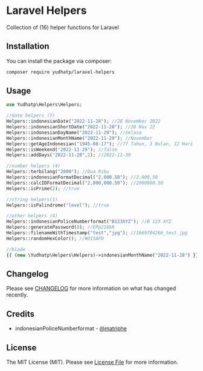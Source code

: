 # Laravel Helpers

Collection of (16) helper functions for Laravel

## Installation

You can install the package via composer:

```bash
composer require yudhatp/laravel-helpers
```

## Usage

```php
use Yudhatp\Helpers\Helpers;

//date helpers (7)
Helpers::indonesianDate("2022-11-28"); //28 November 2022
Helpers::indonesianShortDate("2022-11-28"); //28 Nov 22
Helpers::indonesianDayName("2022-11-29"); //Selasa
Helpers::indonesianMonthName("2022-11-29"); //November
Helpers::getAgeIndonesian("1945-08-17"); //77 Tahun, 3 Bulan, 12 Hari
Helpers::isWeekend("2022-11-29"); //false
Helpers::addDays("2022-11-28",2); //2022-11-30

//number helpers (4)
Helpers::terbilang("2000"); //Dua Ribu
Helpers::indonesianFormatDecimal("2,000.50"); //2.000,50
Helpers::calcIDFormatDecimal("2,000,000.50"); //2000000.50
Helpers::isPrime(2); //true

//string helpers(1)
Helpers::isPalindrome("level"); //true

//other helpers (4)
Helpers::indonesianPoliceNumberformat("B123XYZ"); //B 123 XYZ
Helpers::generatePassword(8); //EPp218kR
Helpers::filenameWithTimestamp("test","jpg"); //1669704266_test.jpg
Helpers::randomHexColor(); //#D15AF0

//blade
{{ (new \Yudhatp\Helpers\Helpers)->indonesianMonthName("2022-11-28") }}
```

## Changelog

Please see [CHANGELOG](CHANGELOG.md) for more information on what has changed recently.

## Credits

- indonesianPoliceNumberformat - [@matriphe](https://https://gist.github.com/matriphe/3103ec578ec556bad5047b378520f070) 


## License

The MIT License (MIT). Please see [License File](LICENSE.md) for more information.
